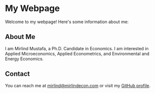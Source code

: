 # My Webpage

Welcome to my webpage! Here's some information about me:

## About Me

I am Mirlind Mustafa, a Ph.D. Candidate in Economics. I am interested in Applied Microeconomics, Applied Econometrics, and Environmental and Energy Economics.



## Contact

You can reach me at [mirlind@mirlindecon.com](mailto:mirlind@mirlindecon.com) or visit my [GitHub profile](https://mmecon.github.io).
